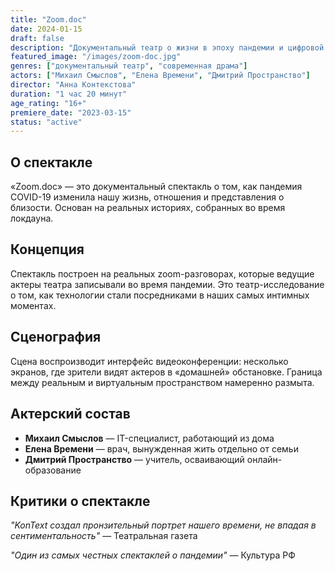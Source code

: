 ```yaml
---
title: "Zoom.doc"
date: 2024-01-15
draft: false
description: "Документальный театр о жизни в эпоху пандемии и цифровой изоляции"
featured_image: "/images/zoom-doc.jpg"
genres: ["документальный театр", "современная драма"]
actors: ["Михаил Смыслов", "Елена Времени", "Дмитрий Пространство"]
director: "Анна Контекстова"
duration: "1 час 20 минут"
age_rating: "16+"
premiere_date: "2023-03-15"
status: "active"
---
```


## О спектакле

«Zoom.doc» — это документальный спектакль о том, как пандемия COVID-19 изменила нашу жизнь, отношения и представления о близости. Основан на реальных историях, собранных во время локдауна.

## Концепция

Спектакль построен на реальных zoom-разговорах, которые ведущие актеры театра записывали во время пандемии. Это театр-исследование о том, как технологии стали посредниками в наших самых интимных моментах.

## Сценография

Сцена воспроизводит интерфейс видеоконференции: несколько экранов, где зрители видят актеров в «домашней» обстановке. Граница между реальным и виртуальным пространством намеренно размыта.

## Актерский состав

- **Михаил Смыслов** — IT-специалист, работающий из дома
- **Елена Времени** — врач, вынужденная жить отдельно от семьи
- **Дмитрий Пространство** — учитель, осваивающий онлайн-образование

## Критики о спектакле

*"KonText создал пронзительный портрет нашего времени, не впадая в сентиментальность"* — Театральная газета

*"Один из самых честных спектаклей о пандемии"* — Культура РФ
